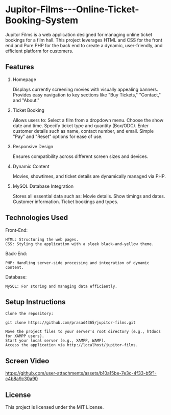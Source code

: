 # Jupitor-Films---Online-Ticket-Booking-System
Jupitor Films is a web application designed for managing online ticket bookings for a film hall. This project leverages HTML and CSS for the front end and Pure PHP for the back end to create a dynamic, user-friendly, and efficient platform for customers.

## Features
1. Homepage

    Displays currently screening movies with visually appealing banners.
    Provides easy navigation to key sections like "Buy Tickets," "Contact," and "About."

2. Ticket Booking

    Allows users to:
        Select a film from a dropdown menu.
        Choose the show date and time.
        Specify ticket type and quantity (Box/ODC).
        Enter customer details such as name, contact number, and email.
    Simple "Pay" and "Reset" options for ease of use.

3. Responsive Design

    Ensures compatibility across different screen sizes and devices.

4. Dynamic Content

    Movies, showtimes, and ticket details are dynamically managed via PHP.
   
6. MySQL Database Integration

    Stores all essential data such as:
        Movie details.
        Show timings and dates.
        Customer information.
        Ticket bookings and types.

## Technologies Used
Front-End:

    HTML: Structuring the web pages.
    CSS: Styling the application with a sleek black-and-yellow theme.

Back-End:

    PHP: Handling server-side processing and integration of dynamic content.
    
Database:

    MySQL: For storing and managing data efficiently.

## Setup Instructions

    Clone the repository:

    git clone https://github.com/prasad4365/jupitor-films.git

    Move the project files to your server's root directory (e.g., htdocs for XAMPP users).
    Start your local server (e.g., XAMPP, WAMP).
    Access the application via http://localhost/jupitor-films.

## Screen Video
https://github.com/user-attachments/assets/b10a15be-7e3c-4f33-b5f1-c4b8a9c30a90


## License

This project is licensed under the MIT License.
